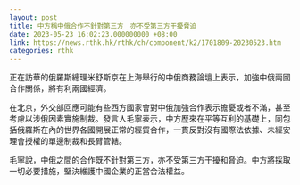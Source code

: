 ```yaml
---
layout: post
title: 中方稱中俄合作不針對第三方　亦不受第三方干擾脅迫
date: 2023-05-23 16:02:23.000000000 +08:00
link: https://news.rthk.hk/rthk/ch/component/k2/1701809-20230523.htm
categories: rthk
---
```


正在訪華的俄羅斯總理米舒斯京在上海舉行的中俄商務論壇上表示，加強中俄兩國合作關係，將有利兩國經濟。

在北京，外交部回應可能有些西方國家會對中俄加強合作表示擔憂或者不滿，甚至考慮以涉俄因素實施制裁。發言人毛寧表示，中方歷來在平等互利的基礎上，同包括俄羅斯在內的世界各國開展正常的經貿合作，一貫反對沒有國際法依據、未經安理會授權的單邊制裁和長臂管轄。

毛寧說，中俄之間的合作既不針對第三方，亦不受第三方干擾和脅迫。中方將採取一切必要措施，堅決維護中國企業的正當合法權益。
